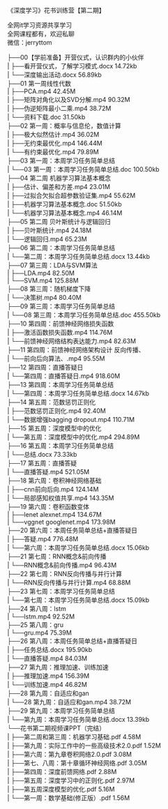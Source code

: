 《深度学习》花书训练营【第二期】

全网it学习资源共享学习<br>全网课程都有，欢迎私聊<br>微信：jerryttom<br>

├──00【学前准备】开营仪式，认识群内的小伙伴<br> | ├──看开营仪式，了解学习模式.docx 14.72kb<br> | └──深度输出活动.docx 56.89kb<br> ├──01 第一周线性代数<br> | ├──PCA.mp4 42.45M<br> | ├──矩阵对角化以及SVD分解.mp4 90.32M<br> | ├──伪逆矩阵最小二乘.mp4 38.72M<br> | └──资料下载.doc 31.50kb<br> ├──02 第一周：概率与信息伦，数值计算<br> | ├──极大似然估计.mp4 36.02M<br> | ├──无约束最优化.mp4 146.44M<br> | └──有约束最优化.mp4 79.89M<br> ├──03 第一周：本周学习任务简单总结<br> | └──03 第一周：本周学习任务简单总结.doc 100.50kb<br> ├──04 第二周 机器学习算法基本概念<br> | ├──估计、偏差和方差.mp4 23.01M<br> | ├──过拟合欠拟合超参数验证集.mp4 55.62M<br> | ├──机器学习算法基本概念.doc 51.50kb<br> | └──机器学习算法基本概念.mp4 46.14M<br> ├──05 第二周 贝叶斯统计与逻辑回归<br> | ├──贝叶斯统计.mp4 24.18M<br> | └──逻辑回归.mp4 65.23M<br> ├──06 第二周：本周学习任务简单总结<br> | └──第二周：本周学习任务简单总结.docx 13.44kb<br> ├──07 第三周：LDA与SVM算法<br> | ├──LDA.mp4 82.50M<br> | └──SVM.mp4 125.88M<br> ├──08 第三周：随机梯度下降<br> | └──决策树.mp4 80.40M<br> ├──09 第三周：本周学习任务简单总结<br> | └──08 第三周：本周学习任务简单总结.doc 455.50kb<br> ├──10 第四周：前馈神经网络损失函数<br> | ├──激活函数损失函数.mp4 114.76M<br> | └──前馈神经网络结构表达能力.mp4 82.63M<br> ├──11 第四周：前馈神经网络架构设计 反向传播、<br> | └──前向后向算法、.mp4 95.55M<br> ├──12 第四周：直播答疑日<br> | └──第四周：直播答疑日.mp4 918.60M<br> ├──13 第四周：本周学习任务简单总结<br> | └──第四周：本周学习任务简单总结.docx 14.67kb<br> ├──14 第五周：范数惩罚正则化<br> | ├──范数惩罚正则化.mp4 92.40M<br> | └──数据增强bagging dropout.mp4 110.71M<br> ├──15 第五周：深度模型中的优化<br> | └──第五周：深度模型中的优化.mp4 294.89M<br> ├──16 第五周：本周学习任务简单总结<br> | └──总结.docx 73.33kb<br> ├──17 第五周：直播答疑<br> | └──直播答疑.mp4 521.05M<br> ├──18 第六周：卷积神经网络基础<br> | ├──cnn前向后向.mp4 124.14M<br> | └──局部感知权值共享.mp4 143.35M<br> ├──19 第六周：卷积函数变体<br> | ├──lenet alexnet.mp4 134.67M<br> | └──vggnet googlenet.mp4 173.98M<br> ├──20 第六周：本周任务简单总结+直播答疑日<br> | ├──答疑.mp4 776.48M<br> | └──第六周：本周学习任务简单总结.docx 15.06kb<br> ├──21 第七周：RNN概念&amp;前向传播<br> | └──RNN概念&amp;前向传播.mp4 96.43M<br> ├──22 第七周：RNN反向传播与并行计算<br> | └──RNN反向传播与并行计算.mp4 68.88M<br> ├──23 第七周：本周学习任务简单总结<br> | └──第七周：本周学习任务简单总结.docx 15.09kb<br> ├──24 第八周：lstm<br> | └──lstm.mp4 92.52M<br> ├──25 第八周：gru<br> | └──gru.mp4 75.39M<br> ├──26 第八周：本周任务简单总结+直播答疑日<br> | ├──任务总结.docx 195.90kb<br> | └──直播答疑.mp4 84.03M<br> ├──27 第九周：推理加速、训练加速<br> | ├──推理加速.mp4 156.39M<br> | └──训练加速.mp4 46.82M<br> ├──28 第九周：自适应和gan<br> | └──28 第九周：自适应和gan.mp4 38.72M<br> ├──29 第九周：本周学习任务简单总结<br> | └──第九周：本周学习任务简单总结.docx 13.39kb<br> └──花书第二期视频课PPT（完结）<br> | ├──第二周和第三周：机器学习基础.pdf 4.58M<br> | ├──第九周：实际工作中的一些高级技术2.0.pdf 1.52M<br> | ├──第六周：第九章卷积网络2.0.pdf 3.08M<br> | ├──第七、八周：第十章循环神经网络.pdf 3.05M<br> | ├──第四周：深度前馈网络.pdf 2.88M<br> | ├──第五周：深度学习中的正则化.pdf 2.97M<br> | ├──第五周深度模型的优化.pdf 5.16M<br> | └──第一周：数学基础(修正版）.pdf 1.56M